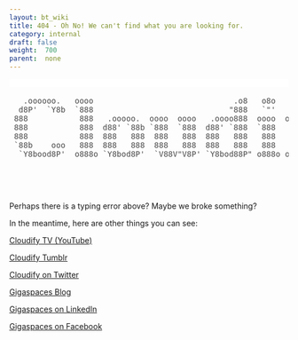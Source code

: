 ```yaml
---
layout: bt_wiki
title: 404 - Oh No! We can't find what you are looking for.
category: internal
draft: false
weight:  700
parent:  none
---
```


<html>
<head>
	<title>404 Document not found</title>
</head>
<body>
<h1 style="color: rgb(17, 17, 17); font-weight: normal; margin: 0px 0px 1.2em; padding: 0px; font-size: 1em; line-height: 1; text-align: center; font-family: Georgia, serif; background-color: rgb(255, 255, 255);">&nbsp;</h1>

<pre style="color: rgb(74, 74, 75); text-decoration: none;">
<a href="http://getcloudify.org/" style="color: rgb(74, 74, 75); text-decoration: none;" target="_blank">   .oooooo.   oooo                              .o8   o8o   .o88o.            
  d8P&#39;  `Y8b  `888                             &quot;888   `&quot;&#39;   888 `&quot;            
 888           888   .ooooo.  oooo  oooo   .oooo888  oooo  o888oo  oooo    ooo
 888           888  d88&#39; `88b `888  `888  d88&#39; `888  `888   888     `88.  .8&#39; 
 888           888  888   888  888   888  888   888   888   888      `88..8&#39;  
 `88b    ooo   888  888   888  888   888  888   888   888   888       `888&#39;   
  `Y8bood8P&#39;  o888o `Y8bod8P&#39;  `V88V&quot;V8P&#39; `Y8bod88P&quot; o888o o888o       .8&#39;    
                                                                   .o..P&#39;     
                                                                   `Y8P&#39;       </a></pre>

<div>&nbsp;</div>

<p>Perhaps there is a typing error above? Maybe we broke something?</p>

<p>In the meantime, here are other things you can see:</p>

<p><a href="https://www.youtube.com/user/cloudifysource">Cloudify TV (YouTube)</a></p>

<p><a href="http://cloudifysource.tumblr.com/">Cloudify Tumblr</a></p>

<p><a href="https://twitter.com/CloudifySource">Cloudify on Twitter</a></p>

<p><a href="http://blog.gigaspaces.com/">Gigaspaces Blog</a></p>

<p><a href="https://www.linkedin.com/company/gigaspaces">Gigaspaces on LinkedIn</a></p>

<p><a href="http://www.facebook.com/GigaSpaces">Gigaspaces on Facebook</a></p>

</body>
</html>
